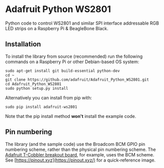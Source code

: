 # Adafruit Python WS2801
Python code to control WS2801 and similar SPI interface addressable RGB LED strips on a Raspberry Pi &amp; BeagleBone Black.

## Installation

To install the library from source (recommended) run the following commands on a Raspberry Pi or other Debian-based OS system:

    sudo apt-get install git build-essential python-dev
    cd ~
    git clone https://github.com/adafruit/Adafruit_Python_WS2801.git
    cd Adafruit_Python_WS2801
    sudo python setup.py install

Alternatively you can install from pip with:

    sudo pip install adafruit-ws2801

Note that the pip install method **won't** install the example code.

## Pin numbering

The library (and the sample code) use the Broadcom BCM GPIO pin numbering scheme, rather than the physical pin numbering scheme. The [Adafruit T-Cobbler breakout board](https://www.adafruit.com/products/1754), for example, uses the BCM scheme. See [https://pinout.xyz](https://pinout.xyz/) for a quick-reference image.
